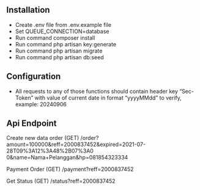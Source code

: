 ## Installation

- Create .env file from .env.example file
- Set QUEUE_CONNECTION=database
- Run command composer install
- Run command php artisan key:generate
- Run command php artisan migrate
- Run command php artisan db:seed

## Configuration
- All requests to any of those functions should contain header key “Sec-Token” with value of current date in format “yyyyMMdd” to verify, example: 20240906

## Api Endpoint

Create new data order
    (GET) /order?amount=100000&reff=2000837452&expired=2021-07-28T09%3A12%3A48%2B07%3A0 0&name=Nama+Pelanggan&hp=081854323334

Payment Order
    (GET) /payment?reff=2000837452

Get Status
    (GET) /status?reff=2000837452